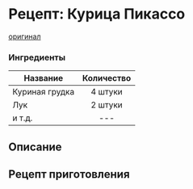 # Рецепт: Курица Пикассо
[оригинал](https://eda.ru/recepty/osnovnye-blyuda/kurica-pikasso-25902)

### Ингредиенты
| Название        	| Количество    |
| -------------   	|:-------------:|
| Куриная грудка  	| 4 штуки 			|
| Лук 			| 2 штуки 		|
| и т.д. 			| --- 		|


## Описание


## Рецепт приготовления
